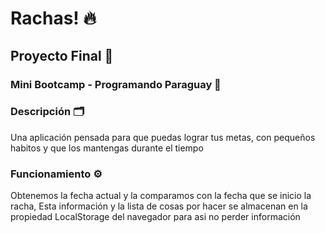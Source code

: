 # Rachas! 🔥
## Proyecto Final 📑
### Mini Bootcamp - Programando Paraguay 📍
### Descripción 🗂️
Una aplicación pensada para que puedas lograr tus metas, con pequeños habitos y que los mantengas durante el tiempo
### Funcionamiento ⚙️
Obtenemos la fecha actual y la comparamos con la fecha que se inicio la racha, Esta información y la lista de cosas por hacer se almacenan en la propiedad LocalStorage del navegador para asi no perder información
